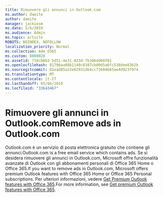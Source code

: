 ```yaml
---
title: Rimuovere gli annunci in Outlook.com
ms.author: daeite
author: daeite
manager: jackiesm
ms.date: 5/6/2019
ms.audience: Admin
ms.topic: article
ROBOTS: NOINDEX, NOFOLLOW
localization_priority: Normal
ms.collection: Adm_O365
ms.custom: 8000028
ms.assetid: 718cb8b3-5d51-4e31-823d-7b306dd60f01
ms.openlocfilehash: 81708aa88b1140c8387cb00d5a6fc538dee83b2b
ms.sourcegitcommit: 01ead85a22e62931db4cc73604b65ae4d923f974
ms.translationtype: MT
ms.contentlocale: it-IT
ms.lasthandoff: 05/06/2019
ms.locfileid: "33643467"
---
```

# <a name="remove-ads-in-outlookcom"></a><span data-ttu-id="423ca-102">Rimuovere gli annunci in Outlook.com</span><span class="sxs-lookup"><span data-stu-id="423ca-102">Remove ads in Outlook.com</span></span>

<span data-ttu-id="423ca-103">Outlook.com è un servizio di posta elettronica gratuito che contiene gli annunci.</span><span class="sxs-lookup"><span data-stu-id="423ca-103">Outlook.com is a free email service which contains ads.</span></span> <span data-ttu-id="423ca-104">Se si desidera rimuovere gli annunci in Outlook.com, Microsoft offre funzionalità avanzate di Outlook con gli abbonamenti personali di Office 365 Home o Office 365.</span><span class="sxs-lookup"><span data-stu-id="423ca-104">If you want to remove ads in Outlook.com, Microsoft offers premium Outlook features with Office 365 Home or Office 365 Personal subscriptions.</span></span> <span data-ttu-id="423ca-105">Per ulteriori informazioni, vedere [Get Premium Outlook features with Office 365](https://go.microsoft.com/fwlink/?linkid=872181).</span><span class="sxs-lookup"><span data-stu-id="423ca-105">For more information, see [Get premium Outlook features with Office 365](https://go.microsoft.com/fwlink/?linkid=872181).</span></span>